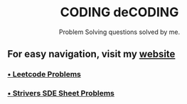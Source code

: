 <h1 align="center"> CODING deCODING </h1>

<p align="center">Problem Solving questions solved by me.</p>

## For easy navigation, visit my [website](https://coding-decoding.vercel.app/)

### [&bull; Leetcode Problems](https://github.com/SaurabhKhade/CODING-deCODING/tree/master/LeetCode)

### [&bull; Strivers SDE Sheet Problems](https://github.com/SaurabhKhade/CODING-deCODING/tree/master/Strivers%20SDE%20Sheet%20Problems)
